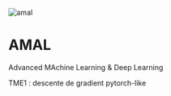 <p>
  <img src="amal.png" alt="amal" align="center">
</p>

# AMAL

Advanced MAchine Learning & Deep Learning

TME1 : descente de gradient pytorch-like

